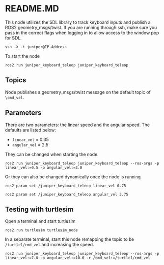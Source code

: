 # README.MD

This node utilizes the SDL library to track keyboard inputs and publish a ROS2 geometry_msgs/twist. If you are running through ssh, make sure you pass in the correct flags when logging in to allow access to the window pop for SDL. 

```
ssh -X -t juniper@IP-Address
```

To start the node 

```
ros2 run juniper_keyboard_teleop juniper_keyboard_teleop
```

## Topics
Node publishes a geometry_msgs/twist message on the default topic of `\cmd_vel`.

## Parameters
There are two parameters: the linear speed and the angular speed. The defaults are listed below:
- `linear_vel` = 0.35
- `angular_vel` = 2.5

They can be changed when starting the node:
```
ros2 run juniper_keyboard_teleop juniper_keyboard_teleop --ros-args -p linear_vel:=0.5 -p angular_vel:=3.0
```

Or they can also be changed dynamically once the node is running

```
ros2 param set /juniper_keyboard_teleop linear_vel 0.75
```
```
ros2 param set /juniper_keyboard_teleop angular_vel 3.75
```

## Testing with turtlesim
Open a terminal and start turtlesim

```
ros2 run turtlesim turtlesim_node
```

In a separate terminal, start this node remapping the topic to be `/turtle1/cmd_vel` and increasing the speed. 
```
ros2 run juniper_keyboard_teleop juniper_keyboard_teleop --ros-args -p linear_vel:=7.0 -p angular_vel:=10.0 -r /cmd_vel:=/turtle1/cmd_vel
```